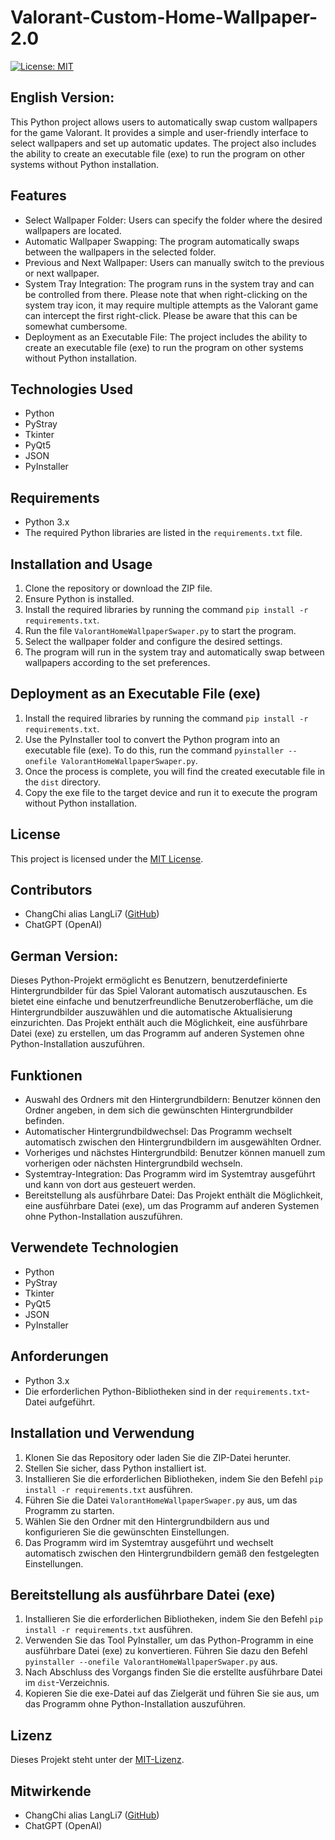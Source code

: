 # Valorant-Custom-Home-Wallpaper-2.0
[![License: MIT](https://img.shields.io/badge/License-MIT-yellow.svg)](https://github.com/LangLi7/Valorant-Custom-Home-Wallpaper-2.0/blob/main/LICENSE)

## English Version:
This Python project allows users to automatically swap custom wallpapers for the game Valorant. It provides a simple and user-friendly interface to select wallpapers and set up automatic updates. The project also includes the ability to create an executable file (exe) to run the program on other systems without Python installation.

## Features

- Select Wallpaper Folder: Users can specify the folder where the desired wallpapers are located.
- Automatic Wallpaper Swapping: The program automatically swaps between the wallpapers in the selected folder.
- Previous and Next Wallpaper: Users can manually switch to the previous or next wallpaper.
- System Tray Integration: The program runs in the system tray and can be controlled from there. Please note that when right-clicking on the system tray icon, it may require multiple attempts as the Valorant game can intercept the first right-click. Please be aware that this can be somewhat cumbersome.
- Deployment as an Executable File: The project includes the ability to create an executable file (exe) to run the program on other systems without Python installation.

## Technologies Used

- Python
- PyStray
- Tkinter
- PyQt5
- JSON
- PyInstaller

## Requirements

- Python 3.x
- The required Python libraries are listed in the `requirements.txt` file.

## Installation and Usage

1. Clone the repository or download the ZIP file.
2. Ensure Python is installed.
3. Install the required libraries by running the command `pip install -r requirements.txt`.
4. Run the file `ValorantHomeWallpaperSwaper.py` to start the program.
5. Select the wallpaper folder and configure the desired settings.
6. The program will run in the system tray and automatically swap between wallpapers according to the set preferences.

## Deployment as an Executable File (exe)

1. Install the required libraries by running the command `pip install -r requirements.txt`.
2. Use the PyInstaller tool to convert the Python program into an executable file (exe). To do this, run the command `pyinstaller --onefile ValorantHomeWallpaperSwaper.py`.
3. Once the process is complete, you will find the created executable file in the `dist` directory.
4. Copy the exe file to the target device and run it to execute the program without Python installation.

## License

This project is licensed under the [MIT License](https://opensource.org/licenses/MIT).

## Contributors

- ChangChi alias LangLi7 ([GitHub](https://github.com/LangLi7))
- ChatGPT (OpenAI)

## German Version:
Dieses Python-Projekt ermöglicht es Benutzern, benutzerdefinierte Hintergrundbilder für das Spiel Valorant automatisch auszutauschen. Es bietet eine einfache und benutzerfreundliche Benutzeroberfläche, um die Hintergrundbilder auszuwählen und die automatische Aktualisierung einzurichten. Das Projekt enthält auch die Möglichkeit, eine ausführbare Datei (exe) zu erstellen, um das Programm auf anderen Systemen ohne Python-Installation auszuführen.

## Funktionen

- Auswahl des Ordners mit den Hintergrundbildern: Benutzer können den Ordner angeben, in dem sich die gewünschten Hintergrundbilder befinden.
- Automatischer Hintergrundbildwechsel: Das Programm wechselt automatisch zwischen den Hintergrundbildern im ausgewählten Ordner.
- Vorheriges und nächstes Hintergrundbild: Benutzer können manuell zum vorherigen oder nächsten Hintergrundbild wechseln.
- Systemtray-Integration: Das Programm wird im Systemtray ausgeführt und kann von dort aus gesteuert werden.
- Bereitstellung als ausführbare Datei: Das Projekt enthält die Möglichkeit, eine ausführbare Datei (exe), um das Programm auf anderen Systemen ohne Python-Installation auszuführen.

## Verwendete Technologien

- Python
- PyStray
- Tkinter
- PyQt5
- JSON
- PyInstaller

## Anforderungen

- Python 3.x
- Die erforderlichen Python-Bibliotheken sind in der `requirements.txt`-Datei aufgeführt.

## Installation und Verwendung

1. Klonen Sie das Repository oder laden Sie die ZIP-Datei herunter.
2. Stellen Sie sicher, dass Python installiert ist.
3. Installieren Sie die erforderlichen Bibliotheken, indem Sie den Befehl `pip install -r requirements.txt` ausführen.
4. Führen Sie die Datei `ValorantHomeWallpaperSwaper.py` aus, um das Programm zu starten.
5. Wählen Sie den Ordner mit den Hintergrundbildern aus und konfigurieren Sie die gewünschten Einstellungen.
6. Das Programm wird im Systemtray ausgeführt und wechselt automatisch zwischen den Hintergrundbildern gemäß den festgelegten Einstellungen.

## Bereitstellung als ausführbare Datei (exe)

1. Installieren Sie die erforderlichen Bibliotheken, indem Sie den Befehl `pip install -r requirements.txt` ausführen.
2. Verwenden Sie das Tool PyInstaller, um das Python-Programm in eine ausführbare Datei (exe) zu konvertieren. Führen Sie dazu den Befehl `pyinstaller --onefile ValorantHomeWallpaperSwaper.py` aus.
3. Nach Abschluss des Vorgangs finden Sie die erstellte ausführbare Datei im `dist`-Verzeichnis.
4. Kopieren Sie die exe-Datei auf das Zielgerät und führen Sie sie aus, um das Programm ohne Python-Installation auszuführen.

## Lizenz

Dieses Projekt steht unter der [MIT-Lizenz](https://opensource.org/licenses/MIT).

## Mitwirkende

- ChangChi alias LangLi7 ([GitHub](https://github.com/LangLi7))
- ChatGPT (OpenAI)
